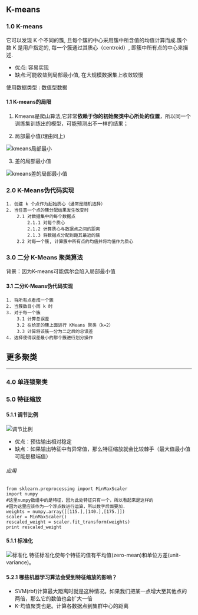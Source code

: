 ## K-means
### 1.0 K-means
它可以发现 K 个不同的簇, 且每个簇的中心采用簇中所含值的均值计算而成.簇个数 K 是用户指定的, 每一个簇通过其质心（centroid）, 即簇中所有点的中心来描述.

- 优点: 容易实现
- 缺点:可能收敛到局部最小值, 在大规模数据集上收敛较慢

使用数据类型 : 数值型数据

#### 1.1  K-means的局限
1. Kmeans是爬山算法,它非常**依赖于你的初始聚类中心所处的位置**，所以同一个训练集训练出的模型，可能预测出不一样的结果；

2. 局部最小值(理由同上)

![kmeans局部最小](https://i.imgur.com/wvXiaBV.png)

3. 差的局部最小值

![kmeans差的局部最小值](https://i.imgur.com/CIZnV0A.png)


### 2.0 K-Means伪代码实现
```
1. 创建 k 个点作为起始质心（通常是随机选择）
2. 当任意一个点的簇分配结果发生改变时
    2.1 对数据集中的每个数据点
        2.1.1 对每个质心
        2.1.2 计算质心与数据点之间的距离
        2.1.3 将数据点分配到距其最近的簇
    2.2 对每一个簇, 计算簇中所有点的均值并将均值作为质心
```

### 3.0 二分 K-Means 聚类算法
背景：因为K-means可能偶尔会陷入局部最小值

#### 3.1 二分K-Means伪代码实现
```
1. 将所有点看成一个簇
2. 当簇数目小雨 k 时
3. 对于每一个簇
    3.1 计算总误差
    3.2 在给定的簇上面进行 KMeans 聚类（k=2）
    3.3 计算将该簇一分为二之后的总误差
4. 选择使得误差最小的那个簇进行划分操作
```

## 更多聚类
----------

### 4.0 单连锁聚类


### 5.0 特征缩放
#### 5.1.1 调节比例
![调节比例](https://i.imgur.com/GfRSDjV.png)

- 优点：预估输出相对稳定
- 缺点：如果输出特征中有异常值，那么特征缩放就会比较棘手（最大值最小值可能是极端值）

###### 应用
```
from sklearn.preprocessing import MinMaxScaler
import numpy
#这里numpy数组中的是特征，因为此处特征只有一个，所以看起来是这样的
#因为这里应该作为一个浮点数进行运算，所以数字后面要加.
weights = numpy.array([[115.],[140.],[175.]])
scaler = MinMaxScaler()
rescaled_weight = scaler.fit_transform(weights)
print rescaled_weight
```

#### 5.1.1 标准化
![标准化](https://i.imgur.com/9IDUEHR.png)
特征标准化使每个特征的值有平均值(zero-mean)和单位方差(unit-variance)。

#### 5.2.1 哪些机器学习算法会受到特征缩放的影响？
- SVM(rbf)计算最大距离时就是这种情况。如果我们把某一点增大至其他点的两倍，那么它的数值也会扩大一倍
- K-均值聚类也是。计算各数据点到集群中心的距离

